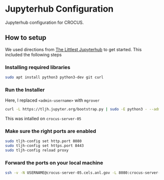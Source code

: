 # Jupyterhub Configuration

Jupyterhub configuration for CROCUS.

## How to setup
We used directions from [The Littlest Jupyterhub](https://tljh.jupyter.org/en/latest/install/custom-server.html) to get started. This included the following steps

### Installing required libraries

```bash
sudo apt install python3 python3-dev git curl
```

### Run the Installer

Here, I replaced `<admin-username>` with `mgrover`

```bash
curl -L https://tljh.jupyter.org/bootstrap.py | sudo -E python3 - --admin <admin-username>
```

This was intalled on `crocus-server-05`

### Make sure the right ports are enabled

```bash
sudo tljh-config set http.port 8080
sudo tljh-config set https.port 8443
sudo tljh-config reload proxy
```

### Forward the ports on your local machine

```bash
ssh -v -N USERNAME@crocus-server-05.cels.anl.gov -L 8080:crocus-server-05.cels.anl.gov:8080
```

